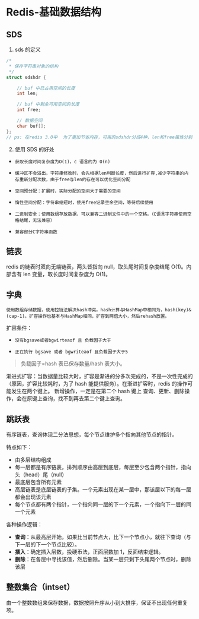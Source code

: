 # Redis-基础数据结构

## SDS

1. sds 的定义

```c
/*
 * 保存字符串对象的结构
 */
struct sdshdr {

    // buf 中已占用空间的长度
    int len;

    // buf 中剩余可用空间的长度
    int free;

    // 数据空间
    char buf[];
};
// ps: 在redis 3.0中  为了更加节省内存，可用的sdshdr分成4种，len和free属性分别可以是uint8_t，uint16_t，uint32_t，uint64_t 这四种类型，会随着sds所保存的字符串长度不同，而分配为不同的sdshdr。 获取长度；

```

2. 使用 SDS 的好处

-     获取长度时间复杂度为O(1)，c 语言的为 O(n)
-     缓冲区不会溢出，字符串修改时，会先根据len判断长度，然后进行扩容,减少字符串的内存重新分配次数，由于free与len的存在可以优化空间分配
-     空间预分配：扩展时，实际分配的空间大于需要的空间
-     惰性空间分配：字符串缩短时，使用free记录空余空间，等待后续使用
-     二进制安全：使用数组存放数据，可以兼容二进制文件中的一个空格。（C语言字符串使用空格结尾，无法兼容）
-     兼容部分C字符串函数

## 链表

redis 的链表时双向无端链表，两头皆指向 null，取头尾时间复杂度结尾 O(1)。内部含有 len 变量，取长度时间复杂度为 O(1)。

## 字典

    使用数组存储数据，使用拉链法解决hash冲突。hash计算与HashMap中相同为，hash(key)&(cap-1)。扩容操作也基本与HashMap相同，扩容到两倍大小，然后rehash放置。

扩容条件：

-     没有bgsave或者bgwirteaof 且 负载因子大于
-     正在执行 bgsave 或者 bgwriteaof 且负载因子大于5

> 负载因子=hash 表已保存数量/hash 表大小。

渐进式扩容：当数据量比较大时，扩容是渐进的分多次完成的，不是一次性完成的（原因，扩容比较耗时，为了 hash 能提供服务）。在渐进扩容时，redis 的操作可能发生在两个键上。
新增操作，一定是在第二个 hash 键上
查询、更新、删除操作，会在原键上查询，找不到再去第二个键上查询。

## 跳跃表

有序链表，查询体现二分法思想，每个节点维护多个指向其他节点的指针。

特点如下：

- 由多层结构组成
- 每一层都是有序链表，排列顺序由高层到底层，每层至少包含两个指针，指向头（head）尾（null）
- 最底层包含所有元素
- 高层链表是底层链表的子集。一个元素出现在某一层中，那该层以下的每一层都会出现该元素
- 每个节点都有两个指针，一个指向同一层的下一个元素，一个指向下一层的同一个元素

各种操作逻辑：

- **查询**：从最高层开始，如果比当前节点大，比下一个节点小，就往下查询（与下一层的下一个节点比较）。
- **插入**：确定插入层数，投硬币法，正面层数加 1，反面结束逻辑。
- **删除**：在各层中寻找该值，然后删除。当某一层只剩下头尾两个节点时，删除该层

## 整数集合（intset）

由一个整数数组来保存数据，数据按照升序从小到大排序，保证不出现任何重复项。
